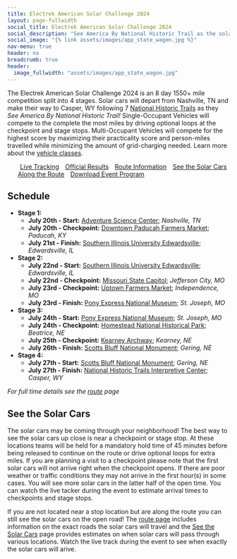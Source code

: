 ```yaml
---
title: Electrek American Solar Challenge 2024
layout: page-fullwidth
social_title: Electrek American Solar Challenge 2024
social_description: "See America By National Historic Trail as the solar cars compete from Nashville, TN to Casper, WY"
social_image: "{% link assets/images/app_state_wagon.jpg %}"
nav-menu: true
header: no
breadcrumb: true
header:
  image_fullwidth: "assets/images/app_state_wagon.jpg"
---
```


The Electrek American Solar Challenge 2024 is an 8 day 1550+ mile competition split into 4 stages. Solar cars will depart from Nashville, TN and make their way to Casper, WY following 7 [National Historic Trails](https://www.nps.gov/subjects/nationaltrailssystem/national-historic-trails.htm) as they _See America By National Historic Trail!_ Single-Occupant Vehicles will compete to the complete the most miles by driving optional loops at the checkpoint and stage stops. Multi-Occupant Vehicles will compete for the highest score by maximizing their practicality score and person-miles travelled while minimizing the amount of grid-charging needed. Learn more about the [vehicle classes](https://www.americansolarchallenge.org/the-competition/vehicle-classes/).

<ul class="actions">
<a href="http://fleet.iosix.com/solar/" class="button special" style="margin:5px">Live Tracking</a>
<a href="./results/" class="button special" style="margin:5px">Official Results</a>
<a href="./route/" class="button special" style="margin:5px">Route Information</a>
<a href="./route/when/" class="button special" style="margin:5px">See the Solar Cars Along the Route</a>
<a href="https://www.americansolarchallenge.org/ASC/wp-content/uploads/2024/06/ASC-2024-Event-Program.pdf" class="button special" style="margin:5px">Download Event Program</a>
</ul>


## Schedule

- **Stage 1:**
  - **July 20th - Start:** [Adventure Science Center](https://www.adventuresci.org/); _Nashville, TN_
  - **July 20th - Checkpoint:** [Downtown Paducah Farmers Market](https://maps.app.goo.gl/WuZ1VeZRCvUqZjT77); _Paducah, KY_
  - **July 21st - Finish:** [Southern Illinois University Edwardsville](https://www.siue.edu/); _Edwardsville, IL_
- **Stage 2:**
  - **July 22nd - Start:** [Southern Illinois University Edwardsville](https://www.siue.edu/); _Edwardsville, IL_
  - **July 22nd - Checkpoint:** [Missouri State Capitol](https://capitol.mo.gov/about-the-capitol/); _Jefferson City, MO_
  - **July 23rd - Checkpoint:** [Uptown Farmers Market](https://www.independencemo.gov/government/city-departments/parks-recreation-and-tourism/independence-uptown-market); _Independence, MO_
  - **July 23rd - Finish:** [Pony Express National Museum](https://www.ponyexpress.org/); _St. Joseph, MO_
- **Stage 3:**
  - **July 24th - Start:** [Pony Express National Museum](https://www.ponyexpress.org/); _St. Joseph, MO_
  - **July 24th - Checkpoint:** [Homestead National Historical Park](https://www.nps.gov/home/index.htm); _Beatrice, NE_
  - **July 25th - Checkpoint:** [Kearney Archway](https://archway.org/); _Kearney, NE_
  - **July 26th - Finish:** [Scotts Bluff National Monument](https://www.nps.gov/scbl/index.htm); _Gering, NE_
- **Stage 4:**
  - **July 27th - Start:** [Scotts Bluff National Monument](https://www.nps.gov/scbl/index.htm); _Gering, NE_
  - **July 27th - Finish:** [National Historic Trails Interpretive Center](https://nhtcf.org/); _Casper, WY_

_For full time details see the [route](./route) page_

## See the Solar Cars

The solar cars may be coming through your neighborhood! The best way to see the solar cars up close is near a checkpoint or stage stop. At these locations teams will be held for a mandatory hold time of 45 minutes before being released to continue on the route or drive optional loops for extra miles. If you are planning a visit to a checkpoint please note that the first solar cars will not arrive right when the checkpoint opens. If there are poor weather or traffic conditions they may not arrive in the first hour(s) in some cases. You will see more solar cars in the latter half of the open time. You can watch the live tacker during the event to estimate arrival times to checkpoints and stage stops. 

If you are not located near a stop location but are along the route you can still see the solar cars on the open road! The [route page](./route) includes information on the exact roads the solar cars will travel and the [See the Solar Cars](./route/when) page provides estimates on when solar cars will pass through various locations. Watch the live track during the event to see when exactly the solar cars will arive. 